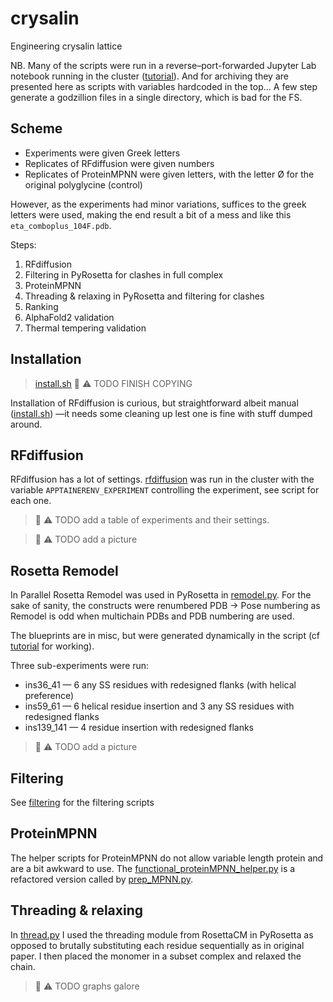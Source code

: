 # crysalin
Engineering crysalin lattice

NB. Many of the scripts were run in a reverse–port-forwarded Jupyter Lab notebook running in the cluster
([tutorial](https://www.blopig.com/blog/2023/10/ssh-the-boss-fight-level-jupyter-notebooks-from-compute-nodes/)).
And for archiving they are presented here as scripts with variables hardcoded in the top...
A few step generate a godzillion files in a single directory, which is bad for the FS.

## Scheme

* Experiments were given Greek letters
* Replicates of RFdiffusion were given numbers
* Replicates of ProteinMPNN were given letters, with the letter Ø for the original polyglycine (control)

However, as the experiments had minor variations, suffices to the greek letters were used,
making the end result a bit of a mess and like this `eta_comboplus_104F.pdb`.

Steps:

1. RFdiffusion
2. Filtering in PyRosetta for clashes in full complex
3. ProteinMPNN
4. Threading & relaxing in PyRosetta and filtering for clashes
5. Ranking
6. AlphaFold2 validation
7. Thermal tempering validation

## Installation

> [install.sh](code/install.sh) :construction: :warning: TODO FINISH COPYING

Installation of RFdiffusion is curious, but straightforward albeit manual ([install.sh](code/install.sh))
—it needs some cleaning up lest one is fine with stuff dumped around.

## RFdiffusion

RFdiffusion has a lot of settings. [rfdiffusion](code/job_RFdiffusion.sh) was run in the cluster
with the variable `APPTAINERENV_EXPERIMENT` controlling the experiment,
see script for each one. 

> :construction: :warning: TODO add a table of experiments and their settings.

> :construction: :warning: TODO add a picture

## Rosetta Remodel

In Parallel Rosetta Remodel was used in PyRosetta in [remodel.py](code/remodel.py).
For the sake of sanity, the constructs were renumbered PDB -> Pose numbering
as Remodel is odd when multichain PDBs and PDB numbering are used.

The blueprints are in misc, but were generated dynamically in the script 
(cf [tutorial](https://blog.matteoferla.com/2021/04/remodel-in-pyrosetta.html) for working).

Three sub-experiments were run:

* ins36_41 — 6 any SS residues with redesigned flanks (with helical preference)
* ins59_61 — 6 helical residue insertion and 3 any SS residues with redesigned flanks
* ins139_141 — 4 residue insertion with redesigned flanks

> :construction: :warning: TODO add a picture

## Filtering

See [filtering](code/filter.py) for the filtering scripts

## ProteinMPNN

The helper scripts for ProteinMPNN do not allow variable length protein and are a bit awkward to use.
The [functional_proteinMPNN_helper.py](code/functional_proteinMPNN_helper.py) is a refactored version called by 
[prep_MPNN.py](code/prep_MPNN.py).

## Threading & relaxing

In [thread.py](code/thread.py) I used the threading module from RosettaCM in PyRosetta as opposed to 
brutally substituting each residue sequentially as in original paper.
I then placed the monomer in a subset complex and relaxed the chain.

> :construction: :warning: TODO graphs galore



